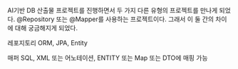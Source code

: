 AI기반 DB 산출물 프로젝트를 진행하면서 두 가지 다른 유형의 프로젝트를 만나게 되었다.
@Repository 또는 @Mapper를 사용하는 프로젝트이다.
그래서 이 둘 간의 차이에 대해 궁금해지게 되었다.

레포지토리
ORM, JPA, Entity

매퍼
SQL, XML 또는 어노테이션, ENTITY 또는 Map 또는 DTO에 매핑 가능
